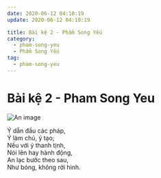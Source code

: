 ```yaml
---
date: 2020-06-12 04:10:19
update: 2020-06-12 04:10:19

title: Bài kệ 2 - Phẩm Song Yếu
category:
  - pham-song-yeu
  - Phẩm Song Yếu
tag:
  - pham-song-yeu
---
```


# Bài kệ 2 - Pham Song Yeu

![An image](/img/pham-song-yeu/pham-song-yeu-002.jpg)

Ý dẫn đầu các pháp,<br>Ý làm chủ, ý tạo;<br>Nếu với ý thanh tịnh,<br>Nói lên hay hành động,<br>An lạc bước theo sau,<br>Như bóng, không rời hình.<br>
